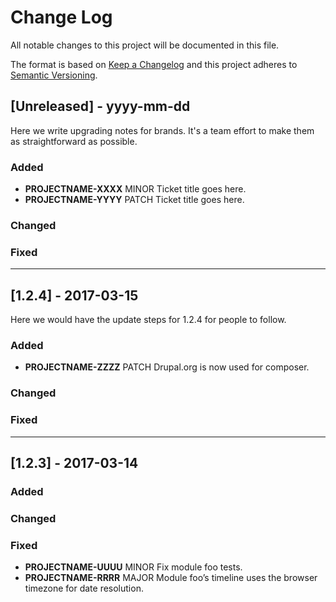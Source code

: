 # Change Log

All notable changes to this project will be documented in this file.

The format is based on [Keep a Changelog](https://keepachangelog.com/en/1.1.0/) and this project adheres to [Semantic Versioning](https://semver.org/).

## [Unreleased] - yyyy-mm-dd

Here we write upgrading notes for brands. It's a team effort to make them as straightforward as possible.

### Added

- **PROJECTNAME-XXXX** MINOR Ticket title goes here.
- **PROJECTNAME-YYYY** PATCH Ticket title goes here.

### Changed

### Fixed

---

## [1.2.4] - 2017-03-15

Here we would have the update steps for 1.2.4 for people to follow.

### Added

- **PROJECTNAME-ZZZZ** PATCH Drupal.org is now used for composer.

### Changed

### Fixed

---

## [1.2.3] - 2017-03-14

### Added

### Changed

### Fixed

- **PROJECTNAME-UUUU** MINOR Fix module foo tests.
- **PROJECTNAME-RRRR** MAJOR Module foo’s timeline uses the browser timezone for date resolution.
